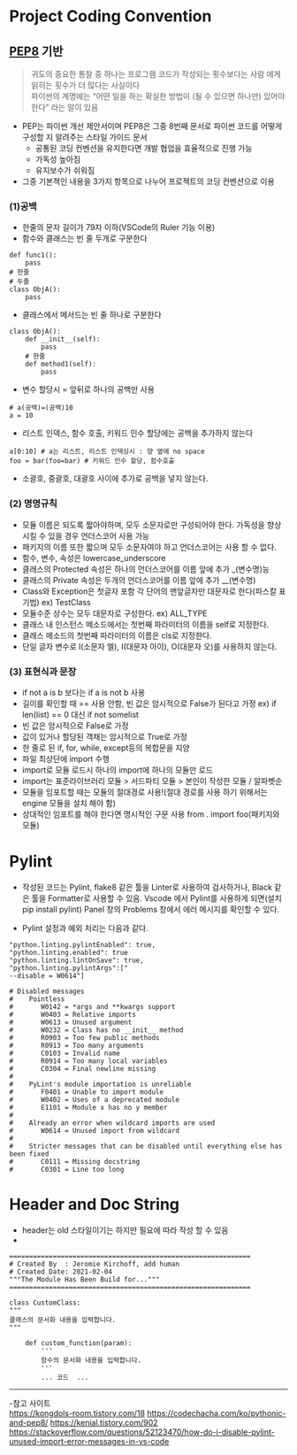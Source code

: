 # Project Coding Convention


## [PEP8](https://www.python.org/dev/peps/pep-0008/) 기반
> 귀도의 중요한 통찰 중 하나는 프로그램 코드가 작성되는 횟수보다는 사람 에게 읽히는 횟수가 더 많다는 사실이다  
> 파이썬의 계명에는 “어떤 일을 하는 확실한 방법이 (될 수 있으면 하나만) 있어야한다” 라는 말이 있음
- PEP는 파이썬 개선 제안서이며 PEP8은 그중 8번째 문서로 파이썬 코드를 어떻게 구성할 지 알려주는 스타일 가이드 문서
    - 공통된 코딩 컨벤션을 유지한다면 개발 협업을 효율적으로 진행 가능
    - 가독성 높아짐
    - 유지보수가 쉬워짐
- 그중 기본젹인 내용을 3가지 항목으로 나누어 프로젝트의 코딩 컨벤션으로 이용

### (1)공백
- 한줄의 문자 길이가 79자 이하(VSCode의 Ruler 기능 이용)
- 함수와 클래스는 빈 줄 두개로 구분한다
```
def func1():
    pass
# 한줄
# 두줄
class ObjA():
    pass
```
- 클래스에서 메서드는 빈 줄 하나로 구분한다
```
class ObjA():
    def __init__(self):
        pass
    # 한줄
    def method1(self):
        pass
```
- 변수 할당시 = 앞뒤로 하나의 공백만 사용
```
# a(공백)=(공백)10
a = 10
```
- 리스트 인덱스, 함수 호출, 키워드 인수 할당에는 공백을 추가하지 않는다
```
a[0:10] # a는 리스트, 리스트 인덱싱시 : 양 옆에 no space
foo = bar(foo=bar) # 키워드 인수 할당, 함수호출
```
- 소괄호, 중괄호, 대괄호 사이에 추가로 공백을 넣지 않는다.


### (2) 명명규칙

- 모듈 이름은 되도록 짧아야하며, 모두 소문자로만 구성되어야 한다. 가독성을 향상시킬 수 있을 경우 언더스코어 사용 가능 
- 패키지의 이름 또한 짧으며 모두 소문자여야 하고 언더스코어는 사용 할 수 없다.
- 함수, 변수, 속성은 lowercase_underscore
- 클래스의 Protected 속성은 하나의 언더스코어를 이름 앞에 추가 _(변수명)능
- 클래스의 Private 속성은 두개의 언더스코어를 이름 앞에 추가 __(변수명)
- Class와 Exception은  첫글자 포함 각 단어의 맨앞글자만 대문자로 한다(파스칼 표기법) ex) TestClass
- 모듈수준 상수는 모두 대문자로 구성한다. ex) ALL_TYPE
- 클래스 내 인스턴스 메소드에서는 첫번째 파라미터의 이름을 self로 지정한다.
- 클래스 메소드의 첫번째 파라미터의 이름은 cls로 지정한다.
- 단일 글자 변수로 l(소문자 엘), I(대문자 아이), O(대문자 오)를 사용하지 않는다.

### (3) 표현식과 문장

- if not a is b 보다는 if a is not b 사용
- 길이를 확인할 때 == 사용 안함, 빈 값은 암시적으로 False가 된다고 가정
    ex) if len(list) == 0 대신 if not somelist
- 빈 값은 암시적으로 False로 가정
- 값이 있거나 할당된 객채는 암시적으로 True로 가정
- 한 줄로 된 if, for, while, except등의 복합문을 지양
- 파일 최상단에 import 수행
- import로 모듈 로드시 하나의 import에 하나의 모듈만 로드
- import는 표준라이브러리 모듈 > 서드파티 모듈 > 본인이 작성한 모듈 / 알파벳순
- 모듈을 임포트할 때는 모듈의 절대경로 사용!(절대 경로를 사용 하기 위해서는 engine 모듈을 설치 해야 함)
- 상대적인 임포트를 해야 한다면 명시적인 구문 사용 from . import foo(패키지와 모듈)


# Pylint

- 작성된 코드는 Pylint, flake8 같은 툴을 Linter로 사용하여 검사하거나, Black 같은 툴을 Formatter로 사용할 수 있음. 
Vscode 에서 Pylint를 사용하게 되면(설치 pip install pylint) Panel 창의 Problems 창에서 에러 메시지를 확인할 수 있다. 


* Pylint 설정과 예외 처리는 다음과 같다.
```
"python.linting.pylintEnabled": true,
"python.linting.enabled": true
"python.linting.lintOnSave": true,
"python.linting.pylintArgs":["
--disable = W0614"]

# Disabled messages
#    Pointless
#       W0142 = *args and **kwargs support
#       W0403 = Relative imports
#       W0613 = Unused argument
#       W0232 = Class has no __init__ method
#       R0903 = Too few public methods
#       R0913 = Too many arguments
#       C0103 = Invalid name
#       R0914 = Too many local variables
#       C0304 = Final newline missing
#
#    PyLint's module importation is unreliable
#       F0401 = Unable to import module
#       W0402 = Uses of a deprecated module
#       E1101 = Module x has no y member
#
#    Already an error when wildcard imports are used
#       W0614 = Unused import from wildcard
#
#    Stricter messages that can be disabled until everything else has been fixed
#       C0111 = Missing docstring
#       C0301 = Line too long
```
# Header and  Doc String
- header는 old 스타일이기는 하지만 필요에 따라 작성 할 수 있음
- 
```
=============================================================
# Created By  : Jeromie Kirchoff, add human
# Created Date: 2021-02-04
"""The Module Has Been Build for..."""
=============================================================
```

```
class CustomClass:
"""
클래스의 문서화 내용을 입력합니다.    
"""

    def custom_function(param):
        '''
        함수의 문서화 내용을 입력합니다.
        '''
        ... 코드  ...  

```
-------------------------
-참고 사이트   
https://kongdols-room.tistory.com/18
https://codechacha.com/ko/pythonic-and-pep8/
https://kenial.tistory.com/902
https://stackoverflow.com/questions/52123470/how-do-i-disable-pylint-unused-import-error-messages-in-vs-code